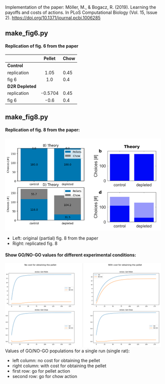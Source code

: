Implementation of the paper: Möller, M., & Bogacz, R. (2019). Learning the payoffs and costs of actions. 
In PLoS Computational Biology (Vol. 15, Issue 2). https://doi.org/10.1371/journal.pcbi.1006285

## make_fig6.py

#### Replication of fig. 6 from the paper

|                            |  Pellet | Chow |
|----------------------------|:-------:|------|
| **Control**                |         |      |
| replication                | 1.05    | 0.45 |
| fig 6                      | 1.0     | 0.4  |
| **D2R Depleted**           |         |      |
| replication                | -0.5704 | 0.45 |
| fig 6                      | -0.6    | 0.4  |

## make_fig8.py

#### Replication of fig. 8 from the paper:

![fig8](figures/fig8.png)

  * Left: original (partial) fig. 8 from the paper
  * Right: replicated fig. 8

#### Show GO/NO-GO values for different experimental conditions:

![go/no-go](figures/go-nogo-values.png)
Values of GO/NO-GO populations for a single run (single rat):
* left column: no cost for obtaining the pellet
* right column: with cost for obtaining the pellet
* first row: go for pellet action
* second row: go for chow action